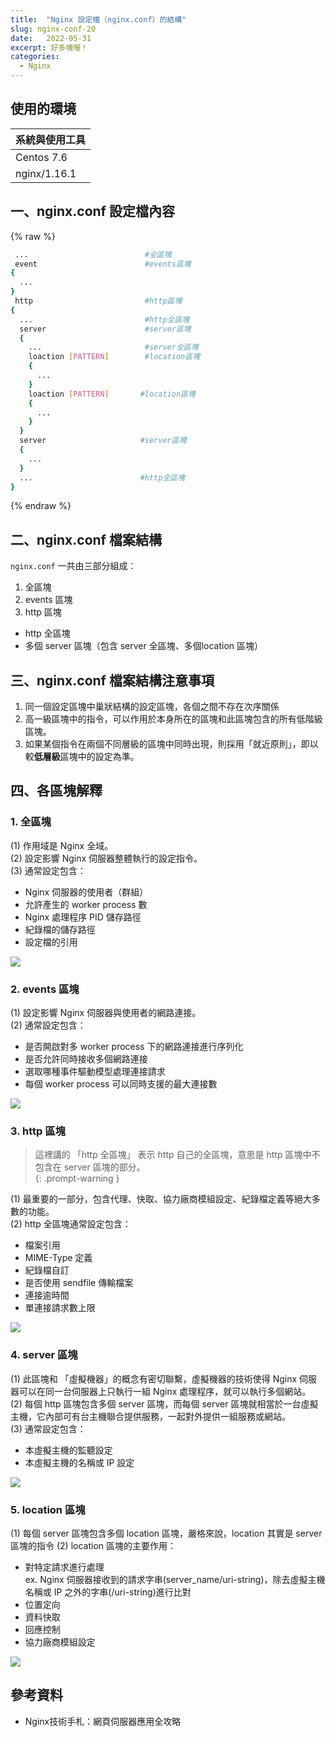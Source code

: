 ```yaml
---
title:  "Nginx 設定檔（nginx.conf）的結構"
slug: nginx-conf-20
date:   2022-05-31
excerpt: 好多塊喔！
categories:
  - Nginx
---
```


## 使用的環境

| 系統與使用工具 | 
| ----- |  
| Centos 7.6 | 
| nginx/1.16.1 | 


## 一、nginx.conf 設定檔內容
{% raw %}
```bash
 ...                          #全區塊
 event                        #events區塊
{
  ...
}
 http                         #http區塊
{   
  ...                         #http全區塊 
  server                      #server區塊
  {
    ...                       #server全區塊
    loaction [PATTERN]        #location區塊
    {
      ...
    }
    loaction [PATTERN]       #location區塊
    {
      ...
    }
  }
  server                     #server區塊
  {
    ...
  }
  ...                        #http全區塊
}
```
{% endraw %}

## 二、nginx.conf 檔案結構
`nginx.conf` 一共由三部分組成：  
1. 全區塊
2. events 區塊
3. http 區塊  
  - http 全區塊  
  - 多個 server 區塊（包含 server 全區塊、多個location 區塊）    

## 三、nginx.conf 檔案結構注意事項
1. 同一個設定區塊中巢狀結構的設定區塊，各個之間不存在次序關係    
2. 高一級區塊中的指令，可以作用於本身所在的區塊和此區塊包含的所有低階級區塊。    
3. 如果某個指令在兩個不同層級的區塊中同時出現，則採用「就近原則」，即以較**低層級**區塊中的設定為準。    

## 四、各區塊解釋
### 1. 全區塊 
(1) 作用域是 Nginx 全域。  
(2) 設定影響 Nginx 伺服器整體執行的設定指令。  
(3) 通常設定包含：  
  - Nginx 伺服器的使用者（群組）  
  - 允許產生的 worker process 數  
  - Nginx 處理程序 PID 儲存路徑  
  - 紀錄檔的儲存路徑  
  - 設定檔的引用    

![](/assets/images/2022-05-31-nginx-conf-20/1.JPG)

### 2. events 區塊
(1) 設定影響 Nginx 伺服器與使用者的網路連接。  
(2) 通常設定包含：  
  - 是否開啟對多 worker process 下的網路連接進行序列化  
  - 是否允許同時接收多個網路連接  
  - 選取哪種事件驅動模型處理連接請求  
  - 每個 worker process 可以同時支援的最大連接數  

![](/assets/images/2022-05-31-nginx-conf-20/2.JPG)

### 3. http 區塊
> 這裡講的 「http 全區塊」 表示 http 自己的全區塊，意思是 http 區塊中不包含在 server 區塊的部分。  
{: .prompt-warning }

(1) 最重要的一部分，包含代理、快取、協力廠商模組設定、紀錄檔定義等絕大多數的功能。  
(2) http 全區塊通常設定包含：  
  - 檔案引用  
  - MIME-Type 定義  
  - 紀錄檔自訂  
  - 是否使用 sendfile 傳輸檔案  
  - 連接逾時間  
  - 單連接請求數上限  
  
![](/assets/images/2022-05-31-nginx-conf-20/3.JPG)

### 4. server 區塊
(1) 此區塊和 「虛擬機器」的概念有密切聯繫，虛擬機器的技術使得 Nginx 伺服器可以在同一台伺服器上只執行一組 Nginx 處理程序，就可以執行多個網站。  
(2) 每個 http 區塊包含多個 server 區塊，而每個 server 區塊就相當於一台虛擬主機，它內部可有台主機聯合提供服務，一起對外提供一組服務或網站。  
(3) 通常設定包含：  
  - 本虛擬主機的監聽設定  
  - 本虛擬主機的名稱或 IP 設定  

![](/assets/images/2022-05-31-nginx-conf-20/4.JPG)

### 5. location 區塊
(1) 每個 server 區塊包含多個 location 區塊，嚴格來說，location 其實是 server 區塊的指令
(2) location 區塊的主要作用：  
  - 對特定請求進行處理   
  ex. Nginx 伺服器接收到的請求字串(server_name/uri-string)，除去虛擬主機名稱或 IP 之外的字串(/uri-string)進行比對  
  - 位置定向  
  - 資料快取  
  - 回應控制  
  - 協力廠商模組設定  

![](/assets/images/2022-05-31-nginx-conf-20/5.JPG)

## 參考資料
- Nginx技術手札：網頁伺服器應用全攻略